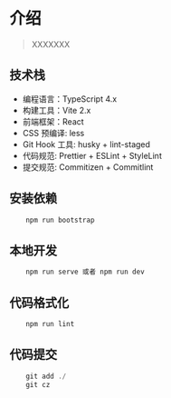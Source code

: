 # 介绍

> XXXXXXX

## 技术栈

-   编程语言：TypeScript 4.x
-   构建工具：Vite 2.x
-   前端框架：React
-   CSS 预编译: less
-   Git Hook 工具: husky + lint-staged
-   代码规范: Prettier + ESLint + StyleLint
-   提交规范: Commitizen + Commitlint

## 安装依赖

```javascript
    npm run bootstrap
```

## 本地开发

```javascript
    npm run serve 或者 npm run dev
```

## 代码格式化

```javascript
    npm run lint
```

## 代码提交

```javascript
    git add ./
    git cz
```

